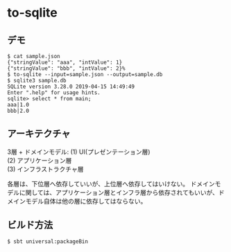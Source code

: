 # to-sqlite

## デモ

```
$ cat sample.json
{"stringValue": "aaa", "intValue": 1}
{"stringValue": "bbb", "intValue": 2}%
$ to-sqlite --input=sample.json --output=sample.db 
$ sqlite3 sample.db
SQLite version 3.28.0 2019-04-15 14:49:49
Enter ".help" for usage hints.
sqlite> select * from main;
aaa|1.0
bbb|2.0
```

## アーキテクチャ

3層 + ドメインモデル:
(1) UI(プレゼンテーション層)  
(2) アプリケーション層  
(3) インフラストラクチャ層

各層は、下位層へ依存していいが、上位層へ依存してはいけない。
ドメインモデルに関しては、アプリケーション層とインフラ層から依存されてもいいが、ドメインモデル自体は他の層に依存してはならない。

## ビルド方法

```
$ sbt universal:packageBin
```
